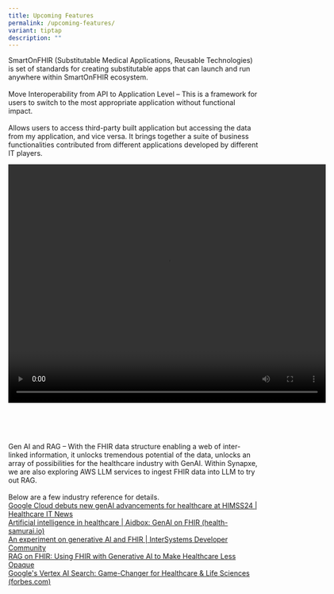 ```yaml
---
title: Upcoming Features
permalink: /upcoming-features/
variant: tiptap
description: ""
---
```

<p>SmartOnFHIR (Substitutable Medical Applications, Reusable Technologies)
is set of standards for creating substitutable apps that can launch and
run anywhere within SmartOnFHIR ecosystem.
<br>
<br>Move Interoperability from API to Application Level – This is a framework for users to switch to the most appropriate application without functional impact. &nbsp;
<br>
<br>Allows users to access third-party built application but accessing the data from my application, and vice versa. It brings together a suite of business functionalities contributed from different applications developed by different IT players.</p>
<p></p>

<video autoplay="" controls="" height="480" width="640"> <source type="video/mp4" src="https://github.com/HealthTechSG/InnovationSandbox/raw/main/SMARTonFHIR%20Final-edit02.mp4">
</video>


<p></p>

<br>
<br>
<br>
<p>Gen AI and RAG – With the FHIR data structure enabling a web of inter-linked information, it unlocks tremendous potential of the data, unlocks an array of possibilities for the healthcare industry with GenAI. Within Synapxe, we are also exploring AWS LLM services to ingest FHIR data into LLM to try out RAG.
<br>
<br>Below are a few industry reference for details.
<br>
<a href="https://www.healthcareitnews.com/news/google-cloud-debuts-new-genai-advancements-healthcare-himss24" rel="noopener nofollow" target="_blank">Google Cloud debuts new genAI advancements for healthcare at HIMSS24 | Healthcare IT News</a>
<br>
<a href="https://www.health-samurai.io/aidbox/resources/ai" rel="noopener nofollow" target="_blank">Artificial intelligence in healthcare | Aidbox: GenAI on FHIR (health-samurai.io)</a>
<br>
<a href="https://community.intersystems.com/post/experiment-generative-ai-and-fhir" rel="noopener nofollow" target="_blank">An experiment on generative AI and FHIR | InterSystems Developer Community</a>
<br>
<a href="https://www.youtube.com/watch?v=15WsB8FZz8U" rel="noopener nofollow" target="_blank">RAG on FHIR: Using FHIR with Generative AI to Make Healthcare Less Opaque</a>
<br>
<a href="https://www.forbes.com/sites/stevemcdowell/2023/10/11/google-clouds-vertex-ai-search-a-game-changer-for-healthcare--life-sciences/" rel="noopener nofollow" target="_blank">Google's Vertex AI Search: Game-Changer for Healthcare &amp; Life Sciences (forbes.com)</a>
<br>
</p>
<p></p>